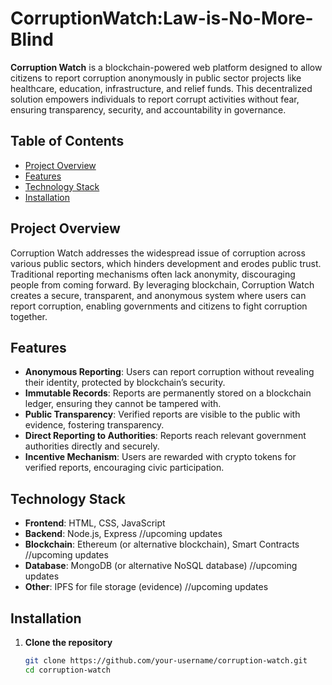 # CorruptionWatch:Law-is-No-More-Blind

**Corruption Watch** is a blockchain-powered web platform designed to allow citizens to report corruption anonymously in public sector projects like healthcare, education, infrastructure, and relief funds. This decentralized solution empowers individuals to report corrupt activities without fear, ensuring transparency, security, and accountability in governance.

## Table of Contents

- [Project Overview](#project-overview)
- [Features](#features)
- [Technology Stack](#technology-stack)
- [Installation](#installation)

## Project Overview

Corruption Watch addresses the widespread issue of corruption across various public sectors, which hinders development and erodes public trust. Traditional reporting mechanisms often lack anonymity, discouraging people from coming forward. By leveraging blockchain, Corruption Watch creates a secure, transparent, and anonymous system where users can report corruption, enabling governments and citizens to fight corruption together.

## Features

- **Anonymous Reporting**: Users can report corruption without revealing their identity, protected by blockchain’s security.
- **Immutable Records**: Reports are permanently stored on a blockchain ledger, ensuring they cannot be tampered with.
- **Public Transparency**: Verified reports are visible to the public with evidence, fostering transparency.
- **Direct Reporting to Authorities**: Reports reach relevant government authorities directly and securely.
- **Incentive Mechanism**: Users are rewarded with crypto tokens for verified reports, encouraging civic participation.

## Technology Stack

- **Frontend**: HTML, CSS, JavaScript
- **Backend**: Node.js, Express //upcoming updates
- **Blockchain**: Ethereum (or alternative blockchain), Smart Contracts //upcoming updates
- **Database**: MongoDB (or alternative NoSQL database) //upcoming updates
- **Other**: IPFS for file storage (evidence) //upcoming updates

## Installation

1. **Clone the repository**
   ```bash
   git clone https://github.com/your-username/corruption-watch.git
   cd corruption-watch
